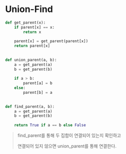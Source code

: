 # Union-Find

```python
def get_parent(x):
    if parent[x] == x:
        return x
        
    parent[x] = get_parent(parent[x])
    return parent[x]
    
    
def union_parent(a, b):
    a = get_parent(a)
    b = get_parent(b)
    
    if a > b:
        parent[a] = b
    else:
        parent[b] = a
        
        
def find_parent(a, b):
    a = get_parent(a)
    b = get_parent(b)
    
    return True if a == b else False
```



> find_parent를 통해 두 집합이 연결되어 있는지 확인하고
>
> 연결되어 있지 않으면 union_parent를 통해 연결한다.